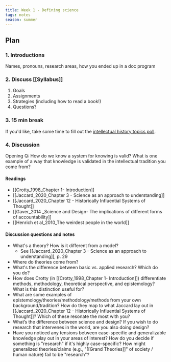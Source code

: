 ```yaml
---
title: Week 1 - Defining science
tags: notes
season: summer
---
```


## Plan

### 1. Introductions
Names, pronouns, research areas, how you ended up in a doc program

### 2. Discuss [[Syllabus]]
1. Goals
2. Assignments
3. Strategies (including how to read a book!)
4. Questions?

### 3. 15 min break
If you'd like, take some time to fill out the [intellectual history topics poll](https://umd.instructure.com/courses/1312227/quizzes/1452914?module_item_id=10823989).

### 4. Discussion

Opening Q: How do we know a system for knowing is valid? What is one example of a way that knowledge is validated in the intellectual tradition you come from?

#### Readings
- [[Crotty_1998_Chapter 1- Introduction]]
- [[Jaccard_2020_Chapter 3 - Science as an approach to understanding]]
- [[Jaccard_2020_Chapter 12 - Historically Influential Systems of Thought]]
- [[Gaver_2014 _Science and Design- The implications of different forms of accountability]]
- [[Henrich et al_2010_The weirdest people in the world]]

#### Discussion questions and notes
- What's a theory? How is it different from a model?
	- See [[Jaccard_2020_Chapter 3 - Science as an approach to understanding]], p. 29
- Where do theories come from?
- What's the difference between basic vs. applied research? Which do you do?
- How does Crotty (in [[Crotty_1998_Chapter 1- Introduction]]) differentiate methods, methodology, theoretical perspective, and epistemology? What is this distinction useful for?
- What are some examples of epistemology/theories/methodology/methods from your own background/tradition? How do they map to what Jaccard lay out in [[Jaccard_2020_Chapter 12 - Historically Influential Systems of Thought]]? Which of these resonate the most with you?
- What’s the difference between science and design? If you wish to do research that intervenes in the world, are you also doing design?
- Have you noticed any tensions between case-specific and generalizable knowledge play out in your areas of interest? How do you decide if something is "research" if it's highly case-specific? How might generalized theories/claims (e.g., "[[Grand Theories]]" of society / human nature) fail to be "research"?



